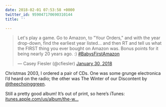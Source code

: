```yaml
---
date: 2018-02-01 07:53:58 +0000
twitter_id: 959047170690310144
title: ''

---
```

<blockquote class="twitter-tweet"><p lang="en" dir="ltr">Let&#39;s play a game. Go to Amazon, to &quot;Your Orders,&quot; and with the year drop-down, find the earliest year listed... and then RT and tell us what the FIRST thing you ever bought on Amazon was. Bonus points for it being nearly 20 years ago. :) <a href="https://twitter.com/hashtag/BabysFirstAmazon?src=hash&amp;ref_src=twsrc%5Etfw">#BabysFirstAmazon</a></p>&mdash; Casey Fiesler (@cfiesler) <a href="https://twitter.com/cfiesler/status/958365769837953026?ref_src=twsrc%5Etfw">January 30, 2018</a></blockquote>
<script async src="https://platform.twitter.com/widgets.js" charset="utf-8"></script>

Christmas 2003, I ordered a pair of CDs. One was some grunge electronica I’d heard on the radio; the other was The Winter of our Discontent by [@theechoinggreen](https://twitter.com/theechoinggreen).

Still a pretty good album! It’s out of print, so here’s iTunes: [itunes.apple.com/us/album/the-w…](https://itunes.apple.com/us/album/the-winter-of-our-discontent/5065367)
